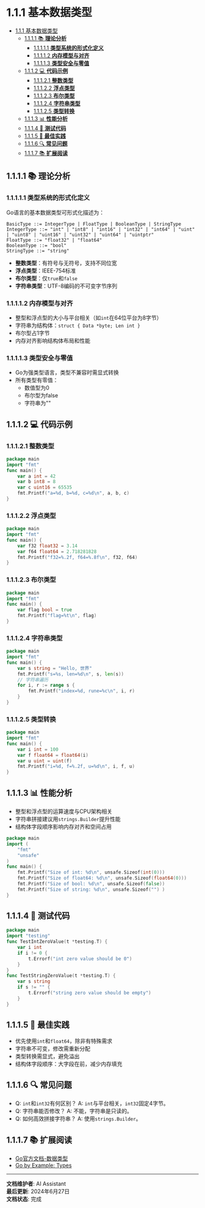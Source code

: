 # 1.1.1 基本数据类型

<!-- TOC START -->
- [1.1.1 基本数据类型](#111-基本数据类型)
  - [1.1.1.1 📚 **理论分析**](#1111--理论分析)
    - [1.1.1.1.1 **类型系统的形式化定义**](#11111-类型系统的形式化定义)
    - [1.1.1.1.2 **内存模型与对齐**](#11112-内存模型与对齐)
    - [1.1.1.1.3 **类型安全与零值**](#11113-类型安全与零值)
  - [1.1.1.2 💻 **代码示例**](#1112--代码示例)
    - [1.1.1.2.1 **整数类型**](#11121-整数类型)
    - [1.1.1.2.2 **浮点类型**](#11122-浮点类型)
    - [1.1.1.2.3 **布尔类型**](#11123-布尔类型)
    - [1.1.1.2.4 **字符串类型**](#11124-字符串类型)
    - [1.1.1.2.5 **类型转换**](#11125-类型转换)
  - [1.1.1.3 📊 **性能分析**](#1113--性能分析)
  - [1.1.1.4 🧪 **测试代码**](#1114--测试代码)
  - [1.1.1.5 🎯 **最佳实践**](#1115--最佳实践)
  - [1.1.1.6 🔍 **常见问题**](#1116--常见问题)
  - [1.1.1.7 📚 **扩展阅读**](#1117--扩展阅读)
<!-- TOC END -->

## 1.1.1.1 📚 **理论分析**

### 1.1.1.1.1 **类型系统的形式化定义**

Go语言的基本数据类型可形式化描述为：

```text
BasicType ::= IntegerType | FloatType | BooleanType | StringType
IntegerType ::= "int" | "int8" | "int16" | "int32" | "int64" | "uint" | "uint8" | "uint16" | "uint32" | "uint64" | "uintptr"
FloatType ::= "float32" | "float64"
BooleanType ::= "bool"
StringType ::= "string"
```

- **整数类型**：有符号与无符号，支持不同位宽
- **浮点类型**：IEEE-754标准
- **布尔类型**：仅`true`和`false`
- **字符串类型**：UTF-8编码的不可变字节序列

### 1.1.1.1.2 **内存模型与对齐**

- 整型和浮点型的大小与平台相关（如`int`在64位平台为8字节）
- 字符串为结构体：`struct { Data *byte; Len int }`
- 布尔型占1字节
- 内存对齐影响结构体布局和性能

### 1.1.1.1.3 **类型安全与零值**

- Go为强类型语言，类型不兼容时需显式转换
- 所有类型有零值：
  - 数值型为0
  - 布尔型为false
  - 字符串为""

## 1.1.1.2 💻 **代码示例**

### 1.1.1.2.1 **整数类型**

```go
package main
import "fmt"
func main() {
    var a int = 42
    var b int8 = 8
    var c uint16 = 65535
    fmt.Printf("a=%d, b=%d, c=%d\n", a, b, c)
}
```

### 1.1.1.2.2 **浮点类型**

```go
package main
import "fmt"
func main() {
    var f32 float32 = 3.14
    var f64 float64 = 2.718281828
    fmt.Printf("f32=%.2f, f64=%.8f\n", f32, f64)
}
```

### 1.1.1.2.3 **布尔类型**

```go
package main
import "fmt"
func main() {
    var flag bool = true
    fmt.Printf("flag=%t\n", flag)
}
```

### 1.1.1.2.4 **字符串类型**

```go
package main
import "fmt"
func main() {
    var s string = "Hello, 世界"
    fmt.Printf("s=%s, len=%d\n", s, len(s))
    // 字符串遍历
    for i, r := range s {
        fmt.Printf("index=%d, rune=%c\n", i, r)
    }
}
```

### 1.1.1.2.5 **类型转换**

```go
package main
import "fmt"
func main() {
    var i int = 100
    var f float64 = float64(i)
    var u uint = uint(f)
    fmt.Printf("i=%d, f=%.2f, u=%d\n", i, f, u)
}
```

## 1.1.1.3 📊 **性能分析**

- 整型和浮点型的运算速度与CPU架构相关
- 字符串拼接建议用`strings.Builder`提升性能
- 结构体字段顺序影响内存对齐和空间占用

```go
package main
import (
    "fmt"
    "unsafe"
)
func main() {
    fmt.Printf("Size of int: %d\n", unsafe.Sizeof(int(0)))
    fmt.Printf("Size of float64: %d\n", unsafe.Sizeof(float64(0)))
    fmt.Printf("Size of bool: %d\n", unsafe.Sizeof(false))
    fmt.Printf("Size of string: %d\n", unsafe.Sizeof("") )
}
```

## 1.1.1.4 🧪 **测试代码**

```go
package main
import "testing"
func TestIntZeroValue(t *testing.T) {
    var i int
    if i != 0 {
        t.Errorf("int zero value should be 0")
    }
}
func TestStringZeroValue(t *testing.T) {
    var s string
    if s != "" {
        t.Errorf("string zero value should be empty")
    }
}
```

## 1.1.1.5 🎯 **最佳实践**

- 优先使用`int`和`float64`，除非有特殊需求
- 字符串不可变，修改需重新分配
- 类型转换需显式，避免溢出
- 结构体字段顺序：大字段在前，减少内存填充

## 1.1.1.6 🔍 **常见问题**

- Q: `int`和`int32`有何区别？
  A: `int`与平台相关，`int32`固定4字节。
- Q: 字符串能否修改？
  A: 不能，字符串是只读的。
- Q: 如何高效拼接字符串？
  A: 使用`strings.Builder`。

## 1.1.1.7 📚 **扩展阅读**

- [Go官方文档-数据类型](https://golang.org/ref/spec#Types)
- [Go by Example: Types](https://gobyexample.com/types)

---

**文档维护者**: AI Assistant  
**最后更新**: 2024年6月27日  
**文档状态**: 完成
